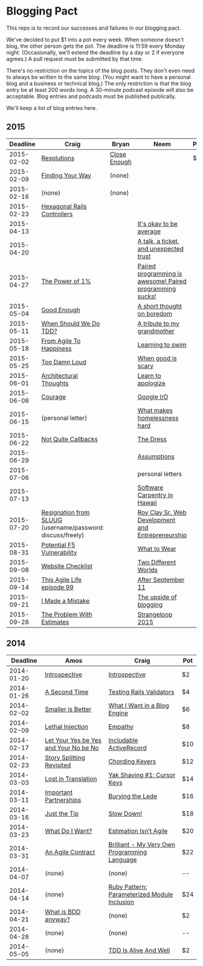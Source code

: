 # Blogging Pact

This repo is to record our successes and failures in our blogging pact.

We've decided to put $1 into a pot every week. When someone doesn't blog, the other person gets the pot. The deadline is 11:59 every Monday night. (Occasionally, we'll extend the deadline by a day or 2 if everyone agrees.) A pull request must be submitted by that time.

There's no restriction on the topics of the blog posts. They don't even need to always be written to the same blog. (You might want to have a personal blog and a business or technical blog.) The only restriction is that the blog entry be at least 200 words long. A 30-minute podcast episode will also be acceptable. Blog entries and podcasts must be published publically.

We'll keep a list of blog entries here.

## 2015

| Deadline    | Craig | Bryan | Neem | Pot |
| ----------- | ----- | ----- | ---- | --- |
| 2015-02-02  | [Resolutions](http://blog.boochtek.com/2015/02/02/resolutions) | [Close Enough](http://bsgbryan.me/2015/02/02/close-enough/) | | $2  |
| 2015-02-09  | [Finding Your Way](http://blog.craigbuchek.com/2015/02/finding-your-way) | (none) | | |
| 2015-02-16  | (none) | (none) | | |
| 2015-02-23  | [Hexagonal Rails Controllers](http://blog.boochtek.com/2015/02/23/hexagonal-rails-controllers) | | | |
| 2015-04-13  | | |[It's okay to be average](http://neemserra.com/its-okay-to-be-average/)| |
| 2015-04-20  | | |[A talk, a ticket, and unexpected trust](http://neemserra.com/a-talk-a-ticket-and-unexpected-trust/)| |
| 2015-04-27  | [The Power of 1%](http://blog.boochtek.com/2015/04/27/one-percent) | |[Paired programming is awesome! Paired programming sucks! ](http://neemserra.com/paired-programming-is-awesome-paired-programming-sucks/)| |
| 2015-05-04  | [Good Enough](http://blog.boochtek.com/2015/05/04/27/good-enough) | |[A short thought on boredom](http://neemserra.com/a-short-thought-on-boredom/)| |
| 2015-05-11  | [When Should We Do TDD?](http://blog.boochtek.com/2015/05/11/when-tdd) | |[A tribute to my grandmother](http://neemserra.com/a-tribute-to-my-grandmother/)| |
| 2015-05-18  | [From Agile To Happiness](http://blog.boochtek.com/2015/05/18/agile-to-happiness) | | [Learning to swim](http://neemserra.com/learning-to-swim/)| |
| 2015-05-25  | [Too Damn Loud](http://blog.craigbuchek.com/2015/05/too-loud) | |[When good is scary](http://neemserra.com/when-good-is-scary)| |
| 2015-06-01  | [Architectural Thoughts](http://blog.boochtek.com/2015/06/01/architectural-thoughts) | |[Learn to apologize](http://neemserra.com/learn-to-apologize)| |
| 2015-06-08  | [Courage](http://blog.craigbuchek.com/2015/06/courage) | |[Google I/O](http://neemserra.com/google-io)| |
| 2015-06-15  | (personal letter) | |[What makes homelessness hard](http://neemserra.com/what-makes-homelessness-hard)| |
| 2015-06-22  | [Not Quite Callbacks](http://blog.boochtek.com/2015/06/22/not-quite-callbacks) | |[The Dress](http://neemserra.com/the-dress)| |
| 2015-06-29  | | |[Assumptions](http://neemserra.com/assumptions/)| |
| 2015-07-06  | | |personal letters| |
| 2015-07-13  | | |[Software Carpentry in Hawaii](http://neemserra.com/software-carpentry-in-hawaii/)| |
| 2015-07-20  | [Resignation from SLUUG](http://www.sluug.org/pipermail/steercom/2015-July/009777.html) (username/password: discuss/freely) | |[Roy Clay Sr. Web Development and Entrepreneurship](http://neemserra.com/roy-clay-sr-web-development-and-entrepreneurship/)| |
| 2015-08-31  | [Potential F5 Vulnerability](http://blog.boochtek.com/2015/08/31/potential-f5-vulnerability) | |[What to Wear](http://neemserra.com/what-to-wear/)| |
| 2015-09-08  | [Website Checklist](http://blog.boochtek.com/2015/09/08/website-checklist) | |[Two Different Worlds](http://neemserra.com/two-different-worlds/) | |
| 2015-09-14  | [This Agile Life episode 99](http://www.thisagilelife.com/99/) | |[After September 11](http://neemserra.com/after-september-11/)| |
| 2015-09-21  | [I Made a Mistake](http://blog.craigbuchek.com/2015/09/mistake) | | [The upside of blogging](http://neemserra.com/the-upside-of-blogging/) | |
| 2015-09-28  | [The Problem With Estimates](http://blog.boochtek.com/2015/09/28/no-estimates) | | [Strangeloop 2015](http://neemserra.com/strangeloop-2015/) | |

## 2014

| Deadline    | Amos  | Craig | Pot |
| ----------- | ----- | ----- | --- |
| 2014-01-20 | [Introspective](http://dirtyinformation.com/blog/2014/01/20/introspective) | [Introspective](http://blog.boochtek.com/2014/01/19/introspective) | $2 |
| 2014-01-26 | [A Second Time](http://dirtyinformation.com/blog/2014/01/26/a-second-time/) | [Testing Rails Validators](http://blog.boochtek.com/2014/01/26/testing-rails-validators) | $4 |
| 2014-02-02 | [Smaller is Better](http://dirtyinformation.com/blog/2014/02/02/smaller-is-better/) | [What I Want in a Blog Engine](http://blog.boochtek.com/2014/02/02/blogging-software) | $6 |
| 2014-02-09 | [Lethal Injection](http://dirtyinformation.com/blog/2014/02/09/lethal-injection/) | [Empathy](http://blog.boochtek.com/2014/02/07/empathy) | $8 |
| 2014-02-17 | [Let Your Yes be Yes and Your No be No](http://dirtyinformation.com/blog/2014/02/16/let-your-yes-be-yes-and-your-no-be-no/) | [Includable ActiveRecord](http://blog.boochtek.com/2014/02/10/includable-activerecord) | $10 |
| 2014-02-23 | [Story Splitting Revisited](http://dirtyinformation.com/blog/2014/02/23/story-splititing-revisitted/) | [Chording Keyers](http://blog.boochtek.com/2014/02/23/chording-keyers) | $12 |
| 2014-03-03 | [Lost in Translation](http://dirtyinformation.com/blog/2014/03/03/lost-in-translation/) | [Yak Shaving #1: Cursor Keys](http://blog.boochtek.com/2014/03/03/yak-shaving-cursor-keys) | $14 |
| 2014-03-11 | [Important Partnerships](http://dirtyinformation.com/blog/2014/03/11/important_partnerships/) | [Burying the Lede](http://blog.boochtek.com/2014/03/11/readable-shell-scripts) | $16 |
| 2014-03-16 | [Just the Tip](http://dirtyinformation.com/blog/2014/03/16/just-the-tip/) | [Slow Down!](http://blog.boochtek.com/2014/03/16/slow-down) | $18 |
| 2014-03-23 | [What Do I Want?](http://dirtyinformation.com/blog/2014/03/23/what-do-i-want/) | [Estimation Isn’t Agile](http://blog.boochtek.com/2014/03/23/agile-estimation) | $20 |
| 2014-03-31 | [An Agile Contract](http://dirtyinformation.com/blog/2014/03/31/an-agile-contract) | [Brilliant - My Very Own Programming Language](http://blog.boochtek.com/2014/03/30/brilliant-my-own-programming-language) | $22 |
| 2014-04-07 | (none) | (none) | -- |
| 2014-04-14 | (none) | [Ruby Pattern: Parameterized Module Inclusion](http://blog.boochtek.com/2014/04/14/ruby-parameterized-module-inclusion) | $24 |
| 2014-04-21 | [What is BDD anyway?](http://dirtyinformation.com/blog/2014/04/15/what-is-bdd-anyway/) | (none) | $2 |
| 2014-04-28 | (none) | (none) | -- |
| 2014-05-05 | (none) | [TDD Is Alive And Well](http://blog.boochtek.com/2014/05/05/tdd-is-alive-and-well) | $2 |
